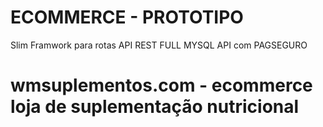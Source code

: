 # ECOMMERCE - PROTOTIPO
Slim Framwork para rotas API REST FULL
MYSQL
API com PAGSEGURO
# wmsuplementos.com - ecommerce loja de suplementação nutricional
